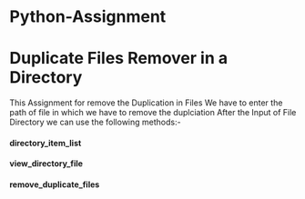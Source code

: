 # Python-Assignment

# Duplicate Files Remover in a Directory

This Assignment for remove the Duplication in Files
We have to enter the path of file in which we have to remove the duplciation
After the Input of File Directory we can use the following methods:-

  #### directory_item_list
  #### view_directory_file
  #### remove_duplicate_files
  
 
